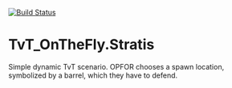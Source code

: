 [![Build Status](https://travis-ci.org/gruppe-adler/TvT_OnTheFly.Stratis.svg?branch=master)](https://travis-ci.org/gruppe-adler/TvT_OnTheFly.Stratis)

# TvT_OnTheFly.Stratis

Simple dynamic TvT scenario. OPFOR chooses a spawn location, symbolized by a barrel, which they have to defend.
